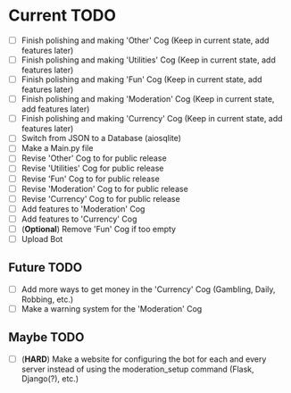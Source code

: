 # Current TODO

- [ ] Finish polishing and making 'Other' Cog (Keep in current state, add features later)  
- [ ] Finish polishing and making 'Utilities' Cog (Keep in current state, add features later)  
- [ ] Finish polishing and making 'Fun' Cog (Keep in current state, add features later)  
- [ ] Finish polishing and making 'Moderation' Cog (Keep in current state, add features later)  
- [ ] Finish polishing and making 'Currency' Cog (Keep in current state, add features later)  
- [ ] Switch from JSON to a Database (aiosqlite)
- [ ] Make a Main.py file  
- [ ] Revise 'Other' Cog to for public release  
- [ ] Revise 'Utilities' Cog for public release  
- [ ] Revise 'Fun' Cog to for public release  
- [ ] Revise 'Moderation' Cog to for public release  
- [ ] Revise 'Currency' Cog to for public release  
- [ ] Add features to 'Moderation' Cog  
- [ ] Add features to 'Currency' Cog  
- [ ] (**Optional**) Remove 'Fun' Cog if too empty  
- [ ] Upload Bot  

## Future TODO

- [ ] Add more ways to get money in the 'Currency' Cog (Gambling, Daily, Robbing, etc.)
- [ ] Make a warning system for the 'Moderation' Cog

## Maybe TODO

- [ ] (**HARD**) Make a website for configuring the bot for each and every server instead of using the moderation_setup command (Flask, Django(?), etc.)
